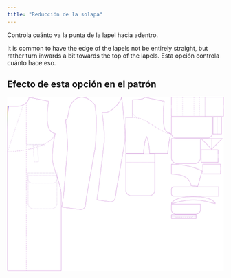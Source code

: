 ```yaml
---
title: "Reducción de la solapa"
---
```


Controla cuánto va la punta de la lapel hacia adentro.

It is common to have the edge of the lapels not be entirely straight, but rather turn inwards a bit towards the top of the lapels. Esta opción controla cuánto hace eso.

## Efecto de esta opción en el patrón

![Esta imagen muestra el efecto de esta opción superponiendo varias variantes que tienen un valor diferente para esta opción](carlton_lapelreduction_sample.svg "Efecto de esta opción en el patrón")
